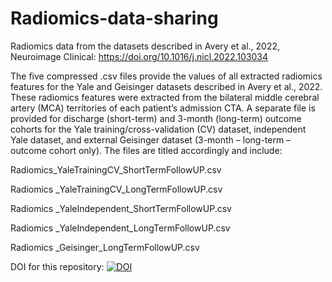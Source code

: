 # Radiomics-data-sharing
Radiomics data from the datasets described in Avery et al., 2022, Neuroimage Clinical: https://doi.org/10.1016/j.nicl.2022.103034

The five compressed .csv files provide the values of all extracted radiomics features for the Yale and Geisinger datasets described in Avery et al., 2022. These radiomics features were extracted from the bilateral middle cerebral artery (MCA) territories of each patient’s admission CTA. A separate file is provided for discharge (short-term) and 3-month (long-term) outcome cohorts for the Yale training/cross-validation (CV) dataset, independent Yale dataset, and external Geisinger dataset (3-month – long-term – outcome cohort only). The files are titled accordingly and include:

Radiomics_YaleTrainingCV_ShortTermFollowUP.csv

Radiomics _YaleTrainingCV_LongTermFollowUP.csv

Radiomics _YaleIndependent_ShortTermFollowUP.csv

Radiomics _YaleIndependent_LongTermFollowUP.csv

Radiomics _Geisinger_LongTermFollowUP.csv

DOI for this repository: <a href="https://zenodo.org/badge/latestdoi/503195540"><img src="https://zenodo.org/badge/503195540.svg" alt="DOI"></a>


